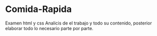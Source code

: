 # Comida-Rapida
Examen html y css
Analicis de el trabajo y todo su contenido, posterior elaborar todo lo necesario parte por parte.
